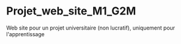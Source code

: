 # Projet_web_site_M1_G2M
Web site pour un projet universitaire (non lucratif), uniquement pour l'apprentissage

